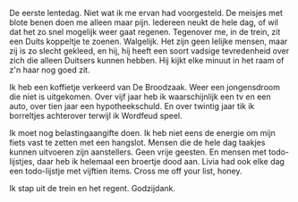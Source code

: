 De eerste lentedag. Niet wat ik me ervan had voorgesteld. De meisjes met blote benen doen me alleen maar pijn. Iedereen neukt de hele dag, of wil dat het zo snel mogelijk weer gaat regenen. Tegenover me, in de trein, zit een Duits koppeltje te zoenen. Walgelijk. Het zijn geen lelijke mensen, maar zij is zo slecht gekleed, en hij, hij heeft een soort vadsige tevredenheid over zich die alleen Duitsers kunnen hebben. Hij kijkt elke minuut in het raam of z'n haar nog goed zit.

Ik heb een koffietje verkeerd van De Broodzaak. Weer een jongensdroom die niet is uitgekomen. Over vijf jaar heb ik waarschijnlijk een tv en een auto, over tien jaar een hypotheekschuld. En over twintig jaar tik ik borreltjes achterover terwijl ik Wordfeud speel.

Ik moet nog belastingaangifte doen. Ik heb niet eens de energie om mijn fiets vast te zetten met een hangslot. Mensen die de hele dag taakjes kunnen uitvoeren zijn aanstellers. Geen vrije geesten. En mensen met todo-lijstjes, daar heb ik helemaal een broertje dood aan. Livia had ook elke dag een todo-lijstje met vijftien items. Cross me off your list, honey.

Ik stap uit de trein en het regent. Godzijdank. 
